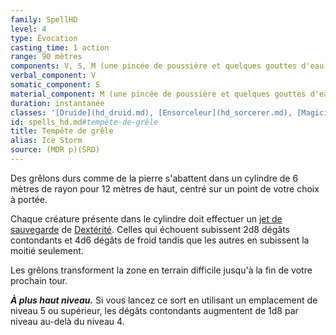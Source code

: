 ```yaml
---
family: SpellHD
level: 4
type: Évocation
casting_time: 1 action
range: 90 mètres
components: V, S, M (une pincée de poussière et quelques gouttes d'eau)
verbal_component: V
somatic_component: S
material_component: M (une pincée de poussière et quelques gouttes d'eau)
duration: instantanée
classes: '[Druide](hd_druid.md), [Ensorceleur](hd_sorcerer.md), [Magicien](hd_wizard.md)'
id: spells_hd.md#tempête-de-grêle
title: Tempête de grêle
alias: Ice Storm
source: (MDR p)(SRD)
---
```


Des grêlons durs comme de la pierre s'abattent dans un cylindre de 6 mètres de rayon pour 12 mètres de haut, centré sur un point de votre choix à portée.

Chaque créature présente dans le cylindre doit effectuer un [jet de sauvegarde](hd_abilities_jets_de_sauvegarde.md) de [Dextérité](hd_abilities_dexterity.md). Celles qui échouent subissent 2d8 dégâts contondants et 4d6 dégâts de froid tandis que les autres en subissent la moitié seulement.

Les grêlons transforment la zone en terrain difficile jusqu'à la fin de votre prochain tour.

**_À plus haut niveau._** Si vous lancez ce sort en utilisant un emplacement de niveau 5 ou supérieur, les dégâts contondants augmentent de 1d8 par niveau au-delà du niveau 4.

